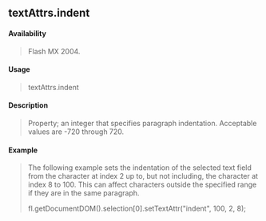 ## textAttrs.indent

#### Availability

> Flash MX 2004.

#### Usage

> textAttrs.indent

#### Description

> Property; an integer that specifies paragraph indentation. Acceptable values are -720 through 720.

#### Example

> The following example sets the indentation of the selected text field from the character at index 2 up to, but not including, the character at index 8 to 100. This can affect characters outside the specified range if they are in the same paragraph.
>
> fl.getDocumentDOM().selection\[0\].setTextAttr("indent", 100, 2, 8);
